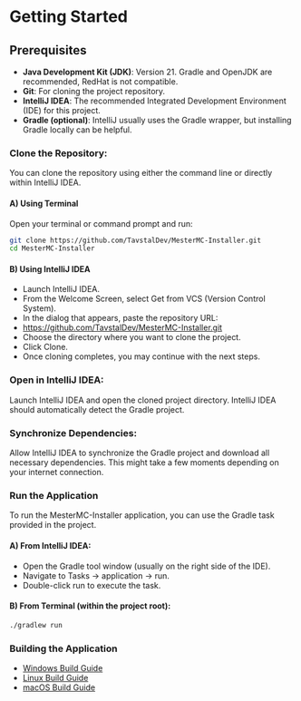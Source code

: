 # Getting Started

## Prerequisites
- **Java Development Kit (JDK)**: Version 21. Gradle and OpenJDK are recommended, RedHat is not compatible.
- **Git**: For cloning the project repository.
- **IntelliJ IDEA**: The recommended Integrated Development Environment (IDE) for this project.
- **Gradle (optional)**: IntelliJ usually uses the Gradle wrapper, but installing Gradle locally can be helpful.

### Clone the Repository:
You can clone the repository using either the command line or directly within IntelliJ IDEA.

#### A) Using Terminal
Open your terminal or command prompt and run:
```bash
git clone https://github.com/TavstalDev/MesterMC-Installer.git
cd MesterMC-Installer
```

#### B) Using IntelliJ IDEA
- Launch IntelliJ IDEA.
- From the Welcome Screen, select Get from VCS (Version Control System).
- In the dialog that appears, paste the repository URL:
- https://github.com/TavstalDev/MesterMC-Installer.git
- Choose the directory where you want to clone the project.
- Click Clone.
- Once cloning completes, you may continue with the next steps.

### Open in IntelliJ IDEA:
Launch IntelliJ IDEA and open the cloned project directory. IntelliJ IDEA should automatically detect the Gradle project.

### Synchronize Dependencies:
Allow IntelliJ IDEA to synchronize the Gradle project and download all necessary dependencies. 
This might take a few moments depending on your internet connection.

### Run the Application
To run the MesterMC-Installer application, you can use the Gradle task provided in the project.
#### A) From IntelliJ IDEA:
- Open the Gradle tool window (usually on the right side of the IDE).
- Navigate to Tasks -> application -> run.
- Double-click run to execute the task.
#### B) From Terminal (within the project root):
```bash
./gradlew run
```

### Building the Application
- [Windows Build Guide](https://github.com/TavstalDev/MesterMC-Installer/blob/master/docs/building/windows-build.md)
- [Linux Build Guide](https://github.com/TavstalDev/MesterMC-Installer/blob/master/docs/building/linux-build.md)
- [macOS Build Guide](https://github.com/TavstalDev/MesterMC-Installer/blob/master/docs/building/macos-build.md)